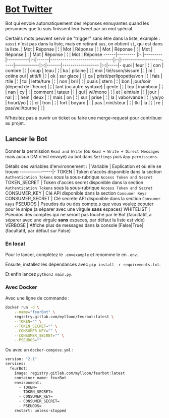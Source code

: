 # [Bot Twitter](https://twitter.com/Myshawii)

Bot qui envoie automatiquement des réponses ennuyantes quand les personnes que tu suis finissent leur tweet par un mot spécial.

Certains mots peuvent servir de "trigger" sans être dans la liste, example : `aussi` n'est pas dans la liste, mais en retirant `aus`, on obtient `si`, qui est dans la liste.
| Mot | Réponse    | ¦ | Mot     | Réponse   | ¦ | Mot  | Réponse                       | ¦ | Mot                     | Réponse    | ¦ | Mot   | Réponse           | ¦ | Mot | Réponse
------|---------   |:-:|---------|-----------|:-:|------|-------------------------------|:-:|-------------------------|------------|:-:|-------|------------------ |:-:|-----|-
quoi  | feur       | ¦ | con     | combre    | ¦ | coup | teau                          | ¦ | ka                      | pitaine    | ¦ | moi   | tié/sson/sissure  | ¦ | ni  | cotine
oui   | stiti/fi   | ¦ | ok      | sur glace | ¦ | ça   | pristi/perlipopette/von       | ¦ | fais                    | rtile      | ¦ | toi   | lette/ture        | ¦ |
non   | bril       | ¦ | ouais   | stern     | ¦ | bon  | jour/soir (dépend de l'heure) | ¦ | tant (ou autre syntaxe) | gente      | ¦ | top   | inambour          | ¦ |
nan   | cy         | ¦ | comment | tateur    | ¦ | qui  | wi/mono                       | ¦ | et                      | eint/ain   | ¦ | jour  | nal               | ¦ |
hein  | deux       | ¦ | mais    | on        | ¦ | sur  | prise                         | ¦ | la                      | vabo/vande | ¦ | ya/yo | hourt/yo          | ¦ |
ci    | tron       | ¦ | fort    | boyard    | ¦ | pas  | nini/steur                    | ¦ | tki                     | la         | ¦ | re    | pas/veil/tourne   | ¦ |

N'hésitez pas à ouvrir un ticket ou faire une merge-request pour contribuer au projet.

## Lancer le Bot

Donner la permission `Read and Write` (ou `Read + Write + Direct Messages` mais aucun DM n'est envoyé) au bot dans `Settings` puis `App permissions`.

Détails des variables d'environnement :
| Variable      | Explication et où elle se trouve
----------------|-
TOKEN           | Token d'accès disponible dans la section `Authentication Tokens` sous la sous-rubrique `Access Token and Secret`
TOKEN_SECRET    | Token d'accès secret disponible dans la section `Authentication Tokens` sous la sous-rubrique `Access Token and Secret`
CONSUMER_KEY    | Clé API disponible dans la section `Consumer Keys`
CONSUMER_SECRET | Clé secrète API disponible dans la section `Consumer Keys`
PSEUDOS         | Pseudos du ou des compte.s que vous voulez écouter pour le snipe (a séparer avec une virgule **sans** espaces)
WHITELIST       | Pseudos des comptes qui ne seront pas touché par le Bot (facultatif, a séparer avec une virgule **sans** espaces, par défaut la liste est vide)
VERBOSE         | Affiche plus de messages dans la console [False\|True] (facultatif, par défaut sur False)

### En local

Pour le lancer, complètez le `.envexample` et renomme le en `.env`.

Ensuite, installez les dépendances avec `pip install -r requirements.txt`.

Et enfin lancez `python3 main.py`.

### Avec Docker

Avec une ligne de commande :
```bash
docker run -d \
    --name="feurBot" \
    registry.gitlab.com/mylloon/feurbot:latest \
    --TOKEN="" \
    --TOKEN_SECRET="" \
    --CONSUMER_KEY="" \
    --CONSUMER_SECRET="" \
    --PSEUDOS=""
```
Ou avec un `docker-compose.yml` :
```bash
version: "2.1"
services:
  feurBot:
    image: registry.gitlab.com/mylloon/feurbot:latest
    container_name: feurBot
    environment:
      - TOKEN=
      - TOKEN_SECRET=
      - CONSUMER_KEY=
      - CONSUMER_SECRET=
      - PSEUDOS=
    restart: unless-stopped
```
